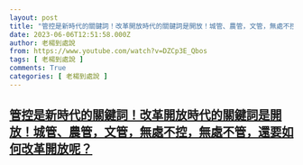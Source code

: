 ```yaml
---
layout: post
title: "管控是新時代的關鍵詞！改革開放時代的關鍵詞是開放！城管、農管，文管，無處不控，無處不管，還要如何改革開放呢？"
date: 2023-06-06T12:51:58.000Z
author: 老楊到處說
from: https://www.youtube.com/watch?v=DZCp3E_Qbos
tags: [ 老楊到處說 ]
comments: True
categories: [ 老楊到處說 ]
---
```

<!--1686055918000-->
[管控是新時代的關鍵詞！改革開放時代的關鍵詞是開放！城管、農管，文管，無處不控，無處不管，還要如何改革開放呢？](https://www.youtube.com/watch?v=DZCp3E_Qbos)
------

<div>

</div>
